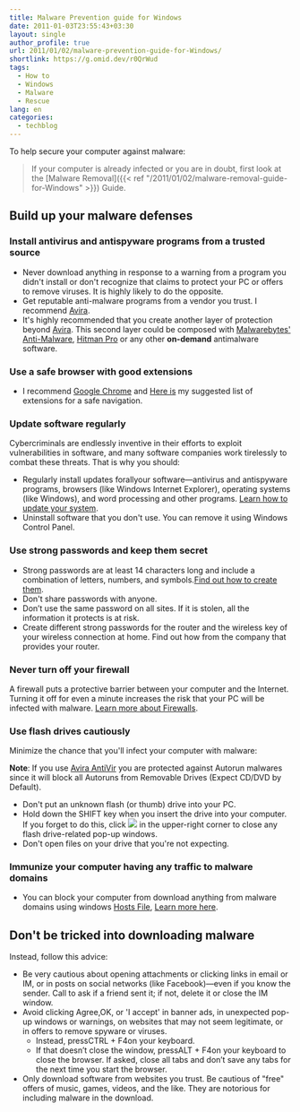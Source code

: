 ```yaml
---
title: Malware Prevention guide for Windows
date: 2011-01-03T23:55:43+03:30
layout: single
author_profile: true
url: 2011/01/02/malware-prevention-guide-for-Windows/
shortlink: https://g.omid.dev/r0QrWud
tags:
  - How to
  - Windows
  - Malware
  - Rescue
lang: en
categories: 
  - techblog
---
```

To help secure your computer against malware:

> If your computer is already infected or you are in doubt, first look at the [Malware Removal]({{< ref "/2011/01/02/malware-removal-guide-for-Windows" >}}) Guide.  

Build up your malware defenses
------------------------------

### Install antivirus and antispyware programs from a trusted source

* Never download anything in response to a warning from a program you didn't install or don't recognize that claims to protect your PC or offers to remove viruses. It is highly likely to do the opposite.
* Get reputable anti-malware programs from a vendor you trust. I recommend [Avira](/knowledge-base/programs/avira-premium-security-suite).
* It's highly recommended that you create another layer of protection beyond [Avira](/knowledge-base/programs/avira-premium-security-suite). This second layer could be composed with [Malwarebytes' Anti-Malware](/knowledge-base/programs/malwarebytes-antimalware), [Hitman Pro](/knowledge-base/programs/hitman-pro) or any other **on-demand** antimalware software.

### Use a safe browser with good extensions

* I recommend [Google Chrome](/knowledge-base/programs/google-chrome) and [Here is](/knowledge-base/programs/google-chrome/extensions) my suggested list of extensions for a safe navigation.

### Update software regularly

Cybercriminals are endlessly inventive in their efforts to exploit vulnerabilities in software, and many software companies work tirelessly to combat these threats. That is why you should:

* Regularly install updates forallyour software—antivirus and antispyware programs, browsers (like Windows Internet Explorer), operating systems (like Windows), and word processing and other programs. [Learn how to update your system](/knowledge-base/how-to/maintenance/check-for-update).
* Uninstall software that you don't use. You can remove it using Windows Control Panel.

### Use strong passwords and keep them secret

* Strong passwords are at least 14 characters long and include a combination of letters, numbers, and symbols.[Find out how to create them](/knowledge-base/security/passwords).
* Don't share passwords with anyone.
* Don’t use the same password on all sites. If it is stolen, all the information it protects is at risk.
* Create different strong passwords for the router and the wireless key of your wireless connection at home. Find out how from the company that provides your router.

### Never turn off your firewall

A firewall puts a protective barrier between your computer and the Internet. Turning it off for even a minute increases the risk that your PC will be infected with malware. [Learn more about Firewalls](/knowledge-base/security/personal-firewall).

### Use flash drives cautiously

Minimize the chance that you'll infect your computer with malware:

**Note**: If you use [Avira AntiVir](/knowledge-base/programs/avira-premium-security-suite) you are protected against Autorun malwares since it will block all Autoruns from Removable Drives (Expect CD/DVD by Default).

* Don't put an unknown flash (or thumb) drive into your PC.
* Hold down the SHIFT key when you insert the drive into your computer. If you forget to do this, click ![](/rsrc/1298586349299/computer/malware/prevention/close_orange.png) in the upper-right corner to close any flash drive-related pop-up windows.
* Don't open files on your drive that you're not expecting.

### Immunize your computer having any traffic to malware domains

* You can block your computer from download anything from malware domains using windows [Hosts File](/knowledge-base/security/hosts-file), [Learn more here](/knowledge-base/security/hosts-file/protect-hosts-file).

Don't be tricked into downloading malware
-----------------------------------------

Instead, follow this advice:

* Be very cautious about opening attachments or clicking links in email or IM, or in posts on social networks (like Facebook)—even if you know the sender. Call to ask if a friend sent it; if not, delete it or close the IM window.
* Avoid clicking Agree,OK, or 'I accept' in banner ads, in unexpected pop-up windows or warnings, on websites that may not seem legitimate, or in offers to remove spyware or viruses.
  * Instead, pressCTRL + F4on your keyboard.
  * If that doesn’t close the window, pressALT + F4on your keyboard to close the browser. If asked, close all tabs and don’t save any tabs for the next time you start the browser.
* Only download software from websites you trust. Be cautious of "free" offers of music, games, videos, and the like. They are notorious for including malware in the download.
